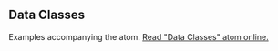 ## Data Classes

Examples accompanying the atom.
[Read "Data Classes" atom online.](https://stepik.org/lesson/107298/step/1)
